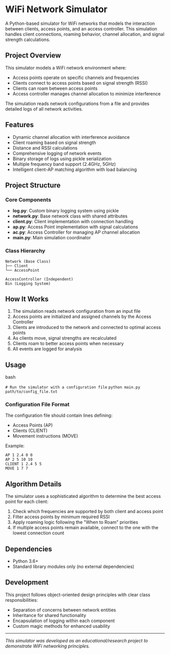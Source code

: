 
# WiFi Network Simulator

A Python-based simulator for WiFi networks that models the interaction between clients, access points, and an access controller. This simulation handles client connections, roaming behavior, channel allocation, and signal strength calculations.

## Project Overview

This simulator models a WiFi network environment where:

-   Access points operate on specific channels and frequencies
-   Clients connect to access points based on signal strength (RSSI)
-   Clients can roam between access points
-   Access controller manages channel allocation to minimize interference

The simulation reads network configurations from a file and provides detailed logs of all network activities.

## Features

-   Dynamic channel allocation with interference avoidance
-   Client roaming based on signal strength
-   Distance and RSSI calculations
-   Comprehensive logging of network events
-   Binary storage of logs using pickle serialization
-   Multiple frequency band support (2.4GHz, 5GHz)
-   Intelligent client-AP matching algorithm with load balancing

## Project Structure

### Core Components

-   **log.py**: Custom binary logging system using pickle
-   **network.py**: Base network class with shared attributes
-   **client.py**: Client implementation with connection handling
-   **ap.py**: Access Point implementation with signal calculations
-   **ac.py**: Access Controller for managing AP channel allocation
-   **main.py**: Main simulation coordinator

### Class Hierarchy

```
Network (Base Class)
├── Client
└── AccessPoint

AccessController (Independent)
Bin (Logging System)

```

## How It Works

1.  The simulation reads network configuration from an input file
2.  Access points are initialized and assigned channels by the Access Controller
3.  Clients are introduced to the network and connected to optimal access points
4.  As clients move, signal strengths are recalculated
5.  Clients roam to better access points when necessary
6.  All events are logged for analysis

## Usage

bash

`# Run the simulator with a configuration file`
`python main.py path/to/config_file.txt`

### Configuration File Format

The configuration file should contain lines defining:

-   Access Points (AP)
-   Clients (CLIENT)
-   Movement instructions (MOVE)

Example:

```
AP 1 2.4 0 0
AP 2 5 10 10
CLIENT 1 2.4 5 5
MOVE 1 7 7

```

## Algorithm Details

The simulator uses a sophisticated algorithm to determine the best access point for each client:

1.  Check which frequencies are supported by both client and access point
2.  Filter access points by minimum required RSSI
3.  Apply roaming logic following the "When to Roam" priorities
4.  If multiple access points remain available, connect to the one with the lowest connection count

## Dependencies

-   Python 3.6+
-   Standard library modules only (no external dependencies)

## Development

This project follows object-oriented design principles with clear class responsibilities:

-   Separation of concerns between network entities
-   Inheritance for shared functionality
-   Encapsulation of logging within each component
-   Custom magic methods for enhanced usability

----------

_This simulator was developed as an educational/research project to demonstrate WiFi networking principles._
